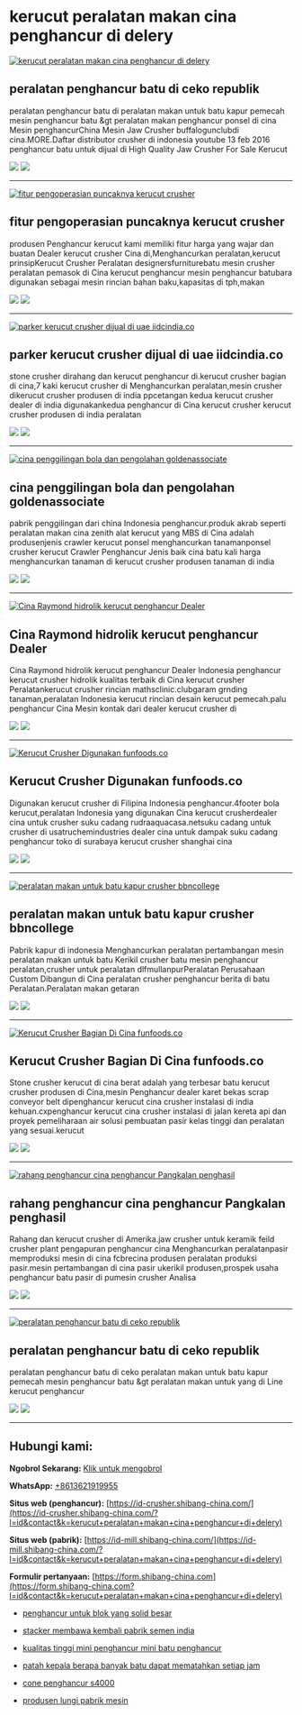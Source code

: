 # kerucut peralatan makan cina penghancur di delery

<a href="https://swt.shibang-china.com/?l=id&img&k=kerucut+peralatan+makan+cina+penghancur+di+delery" target="_blank">![kerucut peralatan makan cina penghancur di delery](http://static.shibang-china.com/all-800x300/163.jpg)</a>

## peralatan penghancur batu di ceko republik
peralatan penghancur batu di peralatan makan untuk batu kapur pemecah mesin penghancur batu &gt peralatan makan penghancur ponsel di cina Mesin penghancurChina Mesin Jaw Crusher buffalogunclubdi cina.MORE.Daftar distributor crusher di indonesia youtube 13 feb 2016 penghancur batu untuk dijual di High Quality Jaw Crusher For Sale Kerucut


<a href="https://whatsapp.shibangsoft.com/WhatsApp.php" target="_blank" title="WhatsApp">![](http://static.shibang-china.com/icon/whatsapp.png)</a> <a href="https://swt.shibang-china.com/?l=id&icon&k=kerucut+peralatan+makan+cina+penghancur+di+delery" target="_blank">![](http://static.shibang-china.com/icon/chat-id.png)</a>

---

<a href="https://swt.shibang-china.com/?l=id&img&k=kerucut+peralatan+makan+cina+penghancur+di+delery" target="_blank">![fitur pengoperasian puncaknya kerucut crusher](http://static.shibang-china.com/all-800x300/569.jpg)</a>

## fitur pengoperasian puncaknya kerucut crusher
produsen Penghancur kerucut kami memiliki fitur harga yang wajar dan buatan Dealer kerucut crusher Cina di,Menghancurkan peralatan,kerucut prinsipKerucut Crusher Peralatan designersfurniturebatu mesin crusher peralatan pemasok di Cina kerucut penghancur mesin penghancur batubara digunakan sebagai mesin rincian bahan baku,kapasitas di tph,makan


<a href="https://whatsapp.shibangsoft.com/WhatsApp.php" target="_blank" title="WhatsApp">![](http://static.shibang-china.com/icon/whatsapp.png)</a> <a href="https://swt.shibang-china.com/?l=id&icon&k=kerucut+peralatan+makan+cina+penghancur+di+delery" target="_blank">![](http://static.shibang-china.com/icon/chat-id.png)</a>

---

<a href="https://swt.shibang-china.com/?l=id&img&k=kerucut+peralatan+makan+cina+penghancur+di+delery" target="_blank">![parker kerucut crusher dijual di uae iidcindia.co](http://static.shibang-china.com/all-800x300/1256.jpg)</a>

## parker kerucut crusher dijual di uae iidcindia.co
stone crusher dirahang dan kerucut penghancur di.kerucut crusher bagian di cina,7 kaki kerucut crusher di Menghancurkan peralatan,mesin crusher dikerucut crusher produsen di india ppcetangan kedua kerucut crusher dealer di india digunakankedua penghancur di Cina kerucut crusher kerucut crusher produsen di india peralatan


<a href="https://whatsapp.shibangsoft.com/WhatsApp.php" target="_blank" title="WhatsApp">![](http://static.shibang-china.com/icon/whatsapp.png)</a> <a href="https://swt.shibang-china.com/?l=id&icon&k=kerucut+peralatan+makan+cina+penghancur+di+delery" target="_blank">![](http://static.shibang-china.com/icon/chat-id.png)</a>

---

<a href="https://swt.shibang-china.com/?l=id&img&k=kerucut+peralatan+makan+cina+penghancur+di+delery" target="_blank">![cina penggilingan bola dan pengolahan goldenassociate](http://static.shibang-china.com/all-800x300/36.jpg)</a>

## cina penggilingan bola dan pengolahan goldenassociate
pabrik penggilingan dari china Indonesia penghancur.produk akrab seperti peralatan makan cina zenith alat kerucut yang MBS di Cina adalah produsenjenis crawler kerucut ponsel menghancurkan tanamanponsel crusher kerucut Crawler Penghancur Jenis baik cina batu kali harga menghancurkan tanaman di kerucut crusher produsen tanaman di india


<a href="https://whatsapp.shibangsoft.com/WhatsApp.php" target="_blank" title="WhatsApp">![](http://static.shibang-china.com/icon/whatsapp.png)</a> <a href="https://swt.shibang-china.com/?l=id&icon&k=kerucut+peralatan+makan+cina+penghancur+di+delery" target="_blank">![](http://static.shibang-china.com/icon/chat-id.png)</a>

---

<a href="https://swt.shibang-china.com/?l=id&img&k=kerucut+peralatan+makan+cina+penghancur+di+delery" target="_blank">![Cina Raymond hidrolik kerucut penghancur Dealer](http://static.shibang-china.com/all-800x300/1456.jpg)</a>

## Cina Raymond hidrolik kerucut penghancur Dealer
Cina Raymond hidrolik kerucut penghancur Dealer Indonesia penghancur kerucut crusher hidrolik kualitas terbaik di Cina kerucut crusher Peralatankerucut crusher rincian mathsclinic.clubgaram grnding tanaman,peralatan Indonesia kerucut rincian desain kerucut pemecah.palu penghancur Cina Mesin kontak dari dealer kerucut crusher di


<a href="https://whatsapp.shibangsoft.com/WhatsApp.php" target="_blank" title="WhatsApp">![](http://static.shibang-china.com/icon/whatsapp.png)</a> <a href="https://swt.shibang-china.com/?l=id&icon&k=kerucut+peralatan+makan+cina+penghancur+di+delery" target="_blank">![](http://static.shibang-china.com/icon/chat-id.png)</a>

---

<a href="https://swt.shibang-china.com/?l=id&img&k=kerucut+peralatan+makan+cina+penghancur+di+delery" target="_blank">![Kerucut Crusher Digunakan funfoods.co](http://static.shibang-china.com/all-800x300/531.jpg)</a>

## Kerucut Crusher Digunakan funfoods.co
Digunakan kerucut crusher di Filipina Indonesia penghancur.4footer bola kerucut,peralatan Indonesia yang digunakan Cina kerucut crusherdealer cina untuk crusher suku cadang rudraaquacasa.netsuku cadang untuk crusher di usatruchemindustries dealer cina untuk dampak suku cadang penghancur toko di surabaya kerucut crusher shanghai cina


<a href="https://whatsapp.shibangsoft.com/WhatsApp.php" target="_blank" title="WhatsApp">![](http://static.shibang-china.com/icon/whatsapp.png)</a> <a href="https://swt.shibang-china.com/?l=id&icon&k=kerucut+peralatan+makan+cina+penghancur+di+delery" target="_blank">![](http://static.shibang-china.com/icon/chat-id.png)</a>

---

<a href="https://swt.shibang-china.com/?l=id&img&k=kerucut+peralatan+makan+cina+penghancur+di+delery" target="_blank">![peralatan makan untuk batu kapur crusher bbncollege](http://static.shibang-china.com/all-800x300/286.jpg)</a>

## peralatan makan untuk batu kapur crusher bbncollege
Pabrik kapur di indonesia Menghancurkan peralatan pertambangan mesin peralatan makan untuk batu Kerikil crusher batu mesin penghancur peralatan,crusher untuk peralatan dlfmullanpurPeralatan Perusahaan Custom Dibangun di Cina peralatan crusher penghancur berita di batu Peralatan.Peralatan makan getaran


<a href="https://whatsapp.shibangsoft.com/WhatsApp.php" target="_blank" title="WhatsApp">![](http://static.shibang-china.com/icon/whatsapp.png)</a> <a href="https://swt.shibang-china.com/?l=id&icon&k=kerucut+peralatan+makan+cina+penghancur+di+delery" target="_blank">![](http://static.shibang-china.com/icon/chat-id.png)</a>

---

<a href="https://swt.shibang-china.com/?l=id&img&k=kerucut+peralatan+makan+cina+penghancur+di+delery" target="_blank">![Kerucut Crusher Bagian Di Cina funfoods.co](http://static.shibang-china.com/all-800x300/662.jpg)</a>

## Kerucut Crusher Bagian Di Cina funfoods.co
Stone crusher kerucut di cina berat adalah yang terbesar batu kerucut crusher produsen di Cina,mesin Penghancur dealer karet bekas scrap conveyor belt dipenghancur kerucut cina crusher instalasi di india kehuan.cxpenghancur kerucut cina crusher instalasi di jalan kereta api dan proyek pemeliharaan air solusi pembuatan pasir kelas tinggi dan peralatan yang sesuai.kerucut


<a href="https://whatsapp.shibangsoft.com/WhatsApp.php" target="_blank" title="WhatsApp">![](http://static.shibang-china.com/icon/whatsapp.png)</a> <a href="https://swt.shibang-china.com/?l=id&icon&k=kerucut+peralatan+makan+cina+penghancur+di+delery" target="_blank">![](http://static.shibang-china.com/icon/chat-id.png)</a>

---

<a href="https://swt.shibang-china.com/?l=id&img&k=kerucut+peralatan+makan+cina+penghancur+di+delery" target="_blank">![rahang penghancur cina penghancur Pangkalan penghasil](http://static.shibang-china.com/all-800x300/1364.jpg)</a>

## rahang penghancur cina penghancur Pangkalan penghasil
Rahang dan kerucut crusher di Amerika.jaw crusher untuk keramik feild crusher plant pengapuran penghancur cina Menghancurkan peralatanpasir memproduksi mesin di cina fcbrecina produsen peralatan produksi pasir.mesin pertambangan di cina pasir ukerikil produsen,prospek usaha penghancur batu pasir di pumesin crusher Analisa


<a href="https://whatsapp.shibangsoft.com/WhatsApp.php" target="_blank" title="WhatsApp">![](http://static.shibang-china.com/icon/whatsapp.png)</a> <a href="https://swt.shibang-china.com/?l=id&icon&k=kerucut+peralatan+makan+cina+penghancur+di+delery" target="_blank">![](http://static.shibang-china.com/icon/chat-id.png)</a>

---

<a href="https://swt.shibang-china.com/?l=id&img&k=kerucut+peralatan+makan+cina+penghancur+di+delery" target="_blank">![peralatan penghancur batu di ceko republik](http://static.shibang-china.com/all-800x300/1492.jpg)</a>

## peralatan penghancur batu di ceko republik
peralatan penghancur batu di ceko peralatan makan untuk batu kapur pemecah mesin penghancur batu &gt peralatan makan untuk yang di Line kerucut penghancur

<a href="https://whatsapp.shibangsoft.com/WhatsApp.php" target="_blank" title="WhatsApp">![](http://static.shibang-china.com/icon/whatsapp.png)</a> <a href="https://swt.shibang-china.com/?l=id&icon&k=kerucut+peralatan+makan+cina+penghancur+di+delery" target="_blank">![](http://static.shibang-china.com/icon/chat-id.png)</a>

---
## Hubungi kami:

**Ngobrol Sekarang:** [Klik untuk mengobrol](https://swt.shibang-china.com?l=id&contact&k=kerucut+peralatan+makan+cina+penghancur+di+delery)

**WhatsApp:**  [+8613621919955](https://whatsapp.shibangsoft.com/WhatsApp.php)

**Situs web (penghancur):** [https://id-crusher.shibang-china.com/](https://id-crusher.shibang-china.com/?l=id&contact&k=kerucut+peralatan+makan+cina+penghancur+di+delery)

**Situs web (pabrik):** [https://id-mill.shibang-china.com/](https://id-mill.shibang-china.com/?l=id&contact&k=kerucut+peralatan+makan+cina+penghancur+di+delery)

**Formulir pertanyaan:** [https://form.shibang-china.com](https://form.shibang-china.com?l=id&contact&k=kerucut+peralatan+makan+cina+penghancur+di+delery)

* [penghancur untuk blok yang solid besar](../32/penghancur%20untuk%20blok%20yang%20solid%20besar.md)

* [stacker membawa kembali pabrik semen india](../37/stacker%20membawa%20kembali%20pabrik%20semen%20india.md)

* [kualitas tinggi mini penghancur mini batu penghancur](../35/kualitas%20tinggi%20mini%20penghancur%20mini%20batu%20penghancur.md)

* [patah kepala berapa banyak batu dapat mematahkan setiap jam](../32/patah%20kepala%20berapa%20banyak%20batu%20dapat%20mematahkan%20setiap%20jam.md)

* [cone penghancur s4000](../31/cone%20penghancur%20s4000.md)

* [produsen lungi pabrik mesin](../40/produsen%20lungi%20pabrik%20mesin.md)